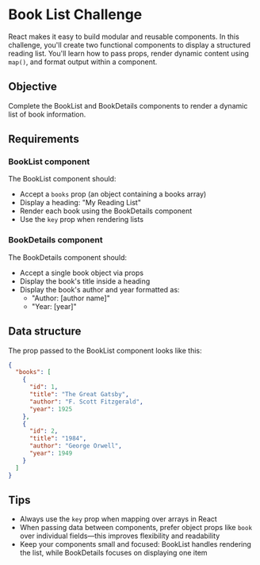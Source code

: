 # Book List Challenge

React makes it easy to build modular and reusable components. In this challenge, you'll create two functional components to display a structured reading list. You'll learn how to pass props, render dynamic content using `map()`, and format output within a component.

## Objective

Complete the BookList and BookDetails components to render a dynamic list of book information.

## Requirements

### BookList component

The BookList component should:

- Accept a `books` prop (an object containing a books array)
- Display a heading: "My Reading List"
- Render each book using the BookDetails component
- Use the `key` prop when rendering lists

### BookDetails component

The BookDetails component should:

- Accept a single book object via props
- Display the book's title inside a heading
- Display the book's author and year formatted as:
  - "Author: [author name]"
  - "Year: [year]"

## Data structure

The prop passed to the BookList component looks like this:

```json
{
  "books": [
    {
      "id": 1,
      "title": "The Great Gatsby",
      "author": "F. Scott Fitzgerald",
      "year": 1925
    },
    {
      "id": 2,
      "title": "1984",
      "author": "George Orwell",
      "year": 1949
    }
  ]
}
```

## Tips

- Always use the `key` prop when mapping over arrays in React
- When passing data between components, prefer object props like `book` over individual fields—this improves flexibility and readability
- Keep your components small and focused: BookList handles rendering the list, while BookDetails focuses on displaying one item
